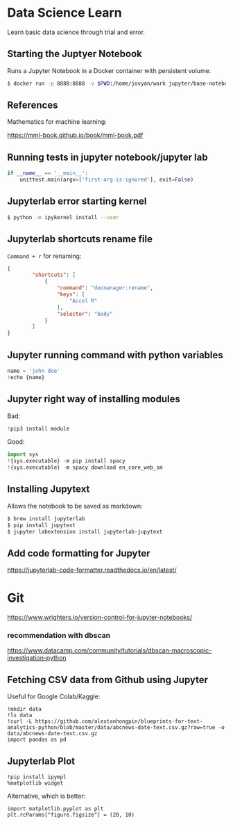 # Data Science Learn

Learn basic data science through trial and error.

## Starting the Juptyer Notebook

Runs a Jupyter Notebook in a Docker container with persistent volume.

```bash
$ docker run -p 8888:8888 -v $PWD:/home/jovyan/work jupyter/base-notebook
```


## References

Mathematics for machine learning:

https://mml-book.github.io/book/mml-book.pdf


## Running tests in jupyter notebook/jupyter lab

```python
if __name__ == '__main__':
    unittest.main(argv=['first-arg-is-ignored'], exit=False)
```

## Jupyterlab error starting kernel

```bash
$ python -m ipykernel install --user
```


## Jupyterlab shortcuts rename file

`Command + r` for renaming:
```json
{
        "shortcuts": [
            {
                "command": "docmanager:rename",
                "keys": [
                    "Accel R"
                ],
                "selector": "body"
            }
        ]
}
```

## Jupyter running command with python variables

```py
name = 'john doe'
!echo {name}
```

## Jupyter right way of installing modules

Bad:
```python
!pip3 install module
```

Good:
```python
import sys
!{sys.executable} -m pip install spacy
!{sys.executable} -m spacy download en_core_web_sm
```

## Installing Jupytext

Allows the notebook to be saved as markdown:
```bash
$ brew install jupyterlab
$ pip install jupytext
$ jupyter labextension install jupyterlab-jupytext
```

## Add code formatting for Jupyter
https://jupyterlab-code-formatter.readthedocs.io/en/latest/

# Git
https://www.wrighters.io/version-control-for-jupyter-notebooks/

### recommendation with dbscan

https://www.datacamp.com/community/tutorials/dbscan-macroscopic-investigation-python


## Fetching CSV data from Github using Jupyter

Useful for Google Colab/Kaggle:

```
!mkdir data
!ls data
!curl -L https://github.com/alextanhongpin/blueprints-for-text-analytics-python/blob/master/data/abcnews-date-text.csv.gz?raw=true -o data/abcnews-date-text.csv.gz
import pandas as pd 
```

## Jupyterlab Plot

```
!pip install ipympl
%matplotlib widget
```

Alternative, which is better:

```
import matplotlib.pyplot as plt
plt.rcParams["figure.figsize"] = (20, 10)
```
